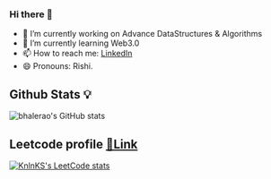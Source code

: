 ### Hi there 👋



- 🔭 I’m currently working on Advance DataStructures & Algorithms 
- 🌱 I’m currently learning Web3.0
- 📫 How to reach me: [LinkedIn](https://www.linkedin.com/in/rushikesh-bhalerao-4313a01b1/)
- 😄 Pronouns: Rishi.

## Github Stats 💡

![bhalerao's GitHub stats](https://github-readme-stats.vercel.app/api?username=bhalerao-2002&show_icons=true&theme=radical)

## Leetcode profile [🔗Link](link)

[![KnlnKS's LeetCode stats](https://leetcode-stats-six.vercel.app/?username=Leet_rushi02&theme=dark)]([https://github.com/KnlnKS/leetcode-stats](https://leetcode.com/Leet_rushi02/))
